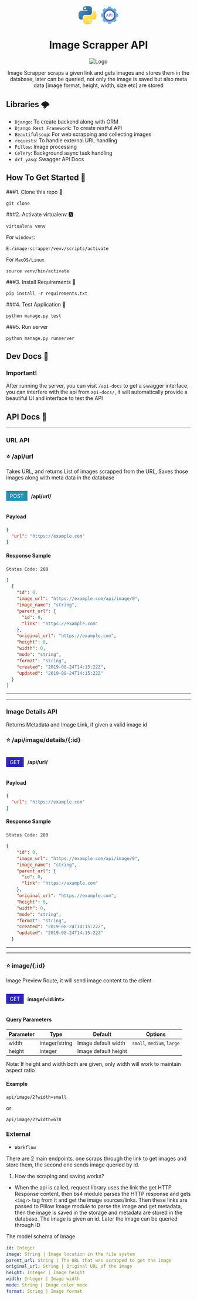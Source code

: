 <div align="center">
    <div style="display: flex; gap: 10px; justify-content: center; align-items: center">
        <img height="50" width="50" alt="Logo" src="https://github.com/khan-asfi-reza/image-scrapper/blob/master/.github/python.png"/>
        <img height="50" width="50" alt="Logo" src="https://github.com/khan-asfi-reza/image-scrapper/blob/master/.github/api.png"/>
    </div>
    <h1>Image Scrapper API</h1>
    <img alt="Logo" src="https://github.com/khan-asfi-reza/image-scrapper/actions/workflows/ci.yaml/badge.svg"/>
    <p>Image Scrapper scraps a given link and gets images and stores them in the database, later can be queried, not only the image is saved but also meta data [image format, height, width, size etc] are stored</p>
</div>


## Libraries 🌩️

- `Django`: To create backend along with ORM
- `Django Rest Framework`: To create restful API 
- `Beautifulsoup`: For web scrapping and collecting images
- `requests`: To handle external URL handling
- `Pillow`: Image processing
- `Celery`: Background async task handling
- `drf_yasg`: Swagger API Docs 

## How To Get Started 🎇

###1. Clone this repo 👮
```shell
git clone 
```

###2. Activate virtualenv 🅰️
```shell
virtualenv venv
```
For `windows`:
```
E:/image-scrapper/venv/scripts/activate
```

For `MacOS/Linux`
```
source venv/bin/activate
```

###3. Install Requirements 🔨️
```
pip install -r requirements.txt
```

###4. Test Application 🧪
```
python manage.py test
```

###5. Run server
```
python manage.py runserver
```
## Dev Docs 📑

### Important!

After running the server, you can visit `/api-docs` to get a swagger interface,
you can interfere with the api from `api-docs/`, it will automatically provide a beautiful UI and interface
to test the API

## API Docs 📑

-----------
<div>
<h3>URL API</h3>
<h3>⭐ /api/url</h3>
<p>
Takes URL, and returns List of images scrapped from the URL,
Saves those images along with meta data in the database
</p>
<div style="display: flex; gap: 10px; align-items: center">
    <p style="background: #248FB2; padding: 5px 10px; color: white">POST</p>
    <h4>/api/url/</h4>
</div>
</div>

#### Payload
```json
{
  "url": "https://example.com"
}
```

#### Response Sample

`Status Code: 200`

```json
[
  {
    "id": 0,
    "image_url": "https://example.com/api/image/0",
    "image_name": "string",
    "parent_url": {
      "id": 0,
      "link": "https://example.com"
    },
    "original_url": "https://example.com",
    "height": 0,
    "width": 0,
    "mode": "string",
    "format": "string",
    "created": "2019-08-24T14:15:22Z",
    "updated": "2019-08-24T14:15:22Z"
  }
]
```
-----------
-----------
<div>
<h3>Image Details API</h3>
<p>
Returns Metadata and Image Link, if given a valid image id
</p>
<h3>⭐ /api/image/details/{:id}</h3>
<div style="display: flex; gap: 10px; align-items: center">
    <p style="background: #2D24B2FF; padding: 5px 10px; color: white">GET</p>
    <h4>/api/url/</h4>
</div>
</div>

#### Payload
```json
{
  "url": "https://example.com"
}
```

#### Response Sample

`Status Code: 200`

```json
{
    "id": 0,
    "image_url": "https://example.com/api/image/0",
    "image_name": "string",
    "parent_url": {
      "id": 0,
      "link": "https://example.com"
    },
    "original_url": "https://example.com",
    "height": 0,
    "width": 0,
    "mode": "string",
    "format": "string",
    "created": "2019-08-24T14:15:22Z",
    "updated": "2019-08-24T14:15:22Z"
  }
```
-----------
-----------
<div>
<h3>⭐ image/{:id}</h3>
<p>Image Preview Route, it will send image content to the client</p>
<div style="display: flex; gap: 10px; align-items: center">
    <p style="background: #2d24b2; padding: 5px 10px; color: white">GET</p>
    <h4>image/&lt;id:int&gt;</h4>
</div>
</div>

#### Query Parameters

|Parameter|Type|Default|Options|
|---|---|---|---|
|width|integer/string|Image default width|`small`, `medium`, `large`|
|height|integer|Image default height|

Note:
If height and width both are given, only width will work to maintain aspect ratio

#### Example

```
api/image/2?width=small
```
or
```
api/image/2?width=678
```


### External

- `Workflow`

There are 2 main endpoints, one scraps through the link to get images and store them,
the second one sends image queried by id.

1. How the scraping and saving works?

- When the api is called, request library uses the link the get HTTP Response content, then bs4 module parses the HTTP 
response and gets `<img/>` tag from it and get the image sources/links. Then these links are passed to Pillow Image module to 
parse the image and get metadata, then the image is saved in the storage and metadata are stored in the database. The image is given an id.
Later the image can be queried through ID

The model schema of Image
```yaml
id: Integer
image: String | Image location in the file system
parent_url: String | The URL that was scrapped to get the image
original_url: String | Original URL of the image
height: Integer | Image height
width: Integer | Image width
mode: String | Image color mode
format: String | Image format
```

